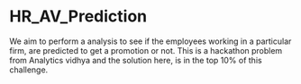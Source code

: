 # HR_AV_Prediction
We aim to perform a analysis to see if the employees working in a particular firm, are predicted to get a promotion or not.
This is a hackathon problem from Analytics vidhya and the solution here, is in the top 10% of this challenge.
